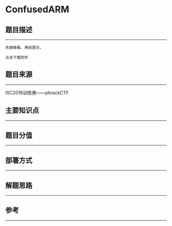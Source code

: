 # ConfusedARM

## 题目描述
---
```
先做做看，再给提示。

点击下载附件    
```

## 题目来源
---
ISC2016训练赛——phrackCTF

## 主要知识点
---


## 题目分值
---


## 部署方式
---


## 解题思路
---


## 参考
---
